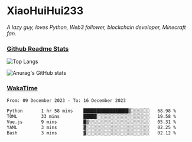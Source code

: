 # XiaoHuiHui233

*A lazy guy, loves Python, Web3 follower, blockchain developer, Minecraft fan.*

### [Github Readme Stats](https://github.com/anuraghazra/github-readme-stats)

![Top Langs](https://github-readme-stats.vercel.app/api/top-langs/?username=XiaoHuiHui233&layout=compact&theme=github_dark)

![Anurag's GitHub stats](https://github-readme-stats.vercel.app/api?username=XiaoHuiHui233&show_icons=true&theme=github_dark)

### [WakaTime](https://wakatime.com)

<!--START_SECTION:waka-->

```txt
From: 09 December 2023 - To: 16 December 2023

Python       1 hr 58 mins    █████████████████▒░░░░░░░   68.98 %
TOML         33 mins         █████░░░░░░░░░░░░░░░░░░░░   19.58 %
Vue.js       9 mins          █▒░░░░░░░░░░░░░░░░░░░░░░░   05.31 %
YAML         3 mins          ▓░░░░░░░░░░░░░░░░░░░░░░░░   02.25 %
Bash         3 mins          ▓░░░░░░░░░░░░░░░░░░░░░░░░   02.12 %
```

<!--END_SECTION:waka-->
